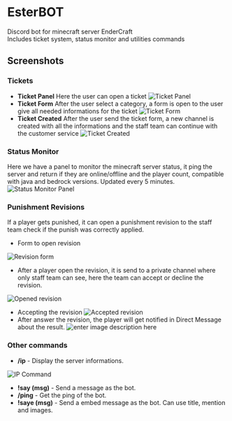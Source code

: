 
# EsterBOT
Discord bot for minecraft server EnderCraft<br>
Includes ticket system, status monitor and utilities commands

## Screenshots

### Tickets

 - **Ticket Panel**
Here the user can open a ticket
![Ticket Panel](https://i.imgur.com/UtQBhQG.png) 
- **Ticket Form**
After the user select a category, a form is open to the user give all needed informations for the ticket
![Ticket Form](https://i.imgur.com/fBPCxMr.png)
- **Ticket Created**
After the user send the ticket form, a new channel is created with all the informations and the staff team can continue with the customer service
![Ticket Created](https://i.imgur.com/2fzmaZf.png)

### Status Monitor
Here we have a panel to monitor the minecraft server status, it ping the server and return if they are online/offline and the player count, compatible with java and bedrock versions. Updated every 5 minutes.
![Status Monitor Panel](https://i.imgur.com/tKkzwdN.png)
### Punishment Revisions
If a player gets punished, it can open a punishment revision to the staff team check if the punish was correctly applied.

 - Form to open revision

![Revision form](https://i.imgur.com/xXmy6zS.png)

 - After a player open the revision, it is send to a private channel
   where only staff team can see, here the team can accept or decline
   the revision.

![Opened revision](https://i.imgur.com/i5iJ9zI.png)

 - Accepting the revision
![Accepted revision](https://i.imgur.com/PgFJz4x.png)
 - After answer the revision, the player will get notified in Direct Message about the result.
![enter image description here](https://i.imgur.com/OOuhlfA.png)
### Other commands
 - **/ip** - Display the server informations.

![IP Command](https://i.imgur.com/19Lxytx.png) 
- **!say (msg)** - Send a message as the bot.
- **/ping** - Get the ping of the bot.
- **!saye (msg)** - Send a embed message as the bot. Can use title, mention and images.
